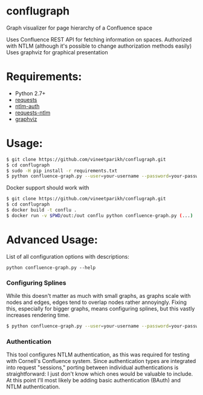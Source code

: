 conflugraph
=====================

Graph visualizer for page hierarchy of a Confluence space

Uses Confluence REST API for fetching information on spaces. Authorized with NTLM (although it's possible to change authorization methods easily)
Uses graphviz for graphical presentation

Requirements:
=============
* Python 2.7+
* [requests](http://docs.python-requests.org/en/master/)
* [ntlm-auth](https://pypi.org/project/ntlm-auth/)
* [requests-ntlm](https://pypi.org/project/requests_ntlm/)
* [graphviz](https://pypi.org/project/graphviz/)

Usage:
======
```bash
$ git clone https://github.com/vineetparikh/conflugraph.git
$ cd conflugraph
$ sudo -H pip install -r requirements.txt
$ python confluence-graph.py --user=your-username --password=your-password --confluence=url-of-your-confluence-site --space=your-confluence-space-key
```
Docker support should work with
```bash
$ git clone https://github.com/vineetparikh/conflugraph.git
$ cd conflugraph
$ docker build -t conflu .
$ docker run -v $PWD/out:/out conflu python confluence-graph.py (...)
```

Advanced Usage:
===============

List of all configuration options with descriptions:

```
python confluence-graph.py --help
```

### Configuring Splines
While this doesn't matter as much with small graphs, as graphs scale with nodes and edges, edges tend to overlap nodes rather annoyingly. Fixing this, especially for bigger graphs, means configuring splines, but this vastly increases rendering time.

```bash
$ python confluence-graph.py --user=your-username --password=your-password --confluence=url-of-your-confluence-site --space=your-confluence-space-key --splines=(True or False)
```


### Authentication

This tool configures NTLM authentication, as this was required for testing with Cornell's Confluence system. Since authentication types are integrated into request "sessions," porting between individual authentications is straightforward: I just don't know which ones would be valuable to include. At this point I'll most likely be adding basic authentication (BAuth) and NTLM authentication.
